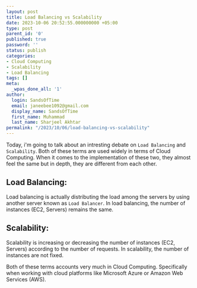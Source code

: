 ```yaml
---
layout: post
title: Load Balancing vs Scalability
date: 2023-10-06 20:52:55.000000000 +05:00
type: post
parent_id: '0'
published: true
password: ''
status: publish
categories:
- Cloud Computing
- Scalability
- Load Balancing
tags: []
meta:
  _wpas_done_all: '1'
author:
  login: SandsOfTime
  email: janeebee1092@gmail.com
  display_name: SandsOfTime
  first_name: Muhammad
  last_name: Sharjeel Akhtar
permalink: "/2023/10/06/load-balancing-vs-scalability"
---
```

Today, i'm going to talk about an intresting debate on `Load Balancing` and `Scalability`. Both of these terms are used widely in terms of Cloud Computing. When it comes to the implementation of these two, they almost feel the same but in depth, they are different from each other.

## Load Balancing:

Load balancing is actually distributing the load among the servers by using another server known as `Load Balancer`. In load balancing, the number of instances (EC2, Servers) remains the same.

## Scalability:

Scalability is increasing or decreasing the number of instances (EC2, Servers) according to the number of requests. In scalability, the number of instances are not fixed.

Both of these terms accounts very much in Cloud Computing. Specifically when working with cloud platforms like Microsoft Azure or Amazon Web Services (AWS).
